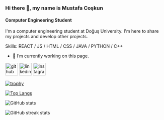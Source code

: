 ### Hi there 👋, my name is Mustafa Coşkun
#### Computer Engineering Student
I'm a computer engineering student at Doğuş University. I'm here to share my projects and develop other projects.

Skills:  REACT / JS / HTML / CSS / JAVA / PYTHON / C++

- 🔭 I’m currently working on this page. 


[<img src='https://cdn.jsdelivr.net/npm/simple-icons@3.0.1/icons/github.svg' alt='github' height='40'>](https://github.com/mustafacskn)  [<img src='https://cdn.jsdelivr.net/npm/simple-icons@3.0.1/icons/linkedin.svg' alt='linkedin' height='40'>](https://www.linkedin.com/in/mustafa-coşkun/)  [<img src='https://cdn.jsdelivr.net/npm/simple-icons@3.0.1/icons/instagram.svg' alt='instagram' height='40'>](https://www.instagram.com/_mustafacskn/)  

[![trophy](https://github-profile-trophy.vercel.app/?username=mustafacskn)](https://github.com/ryo-ma/github-profile-trophy)

[![Top Langs](https://github-readme-stats.vercel.app/api/top-langs/?username=mustafacskn)](https://github.com/anuraghazra/github-readme-stats)

![GitHub stats](https://github-readme-stats.vercel.app/api?username=mustafacskn&show_icons=true)  

![GitHub streak stats](https://streak-stats.demolab.com/?user=mustafacskn)  

